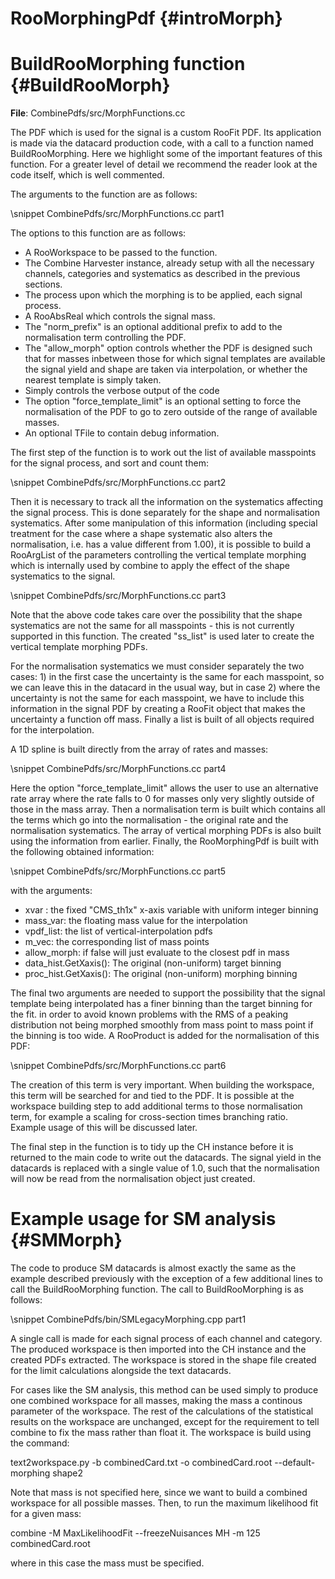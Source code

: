 RooMorphingPdf {#introMorph}
=========================


BuildRooMorphing function {#BuildRooMorph}
=========================

**File**: CombinePdfs/src/MorphFunctions.cc

The PDF which is used for the signal is a custom RooFit PDF. Its application is
made via the datacard production code, with a call to a function named
BuildRooMorphing. Here we highlight some of the important features of this
function. For a greater level of detail we recommend the reader look at the code
itself, which is well commented.

The arguments to the function are as follows:

\snippet CombinePdfs/src/MorphFunctions.cc part1

The options to this function are as follows:

* A RooWorkspace to be passed to the function.
* The Combine Harvester instance, already setup with all the necessary channels,
categories and systematics as described in the previous sections.
* The process upon which the morphing is to be applied, each signal
process.
* A RooAbsReal which controls the signal mass.
* The "norm_prefix" is an optional additional prefix to add to the normalisation term
controlling the PDF.
* The "allow_morph" option controls whether the PDF is
designed such that for masses inbetween those for which signal templates are
available the signal yield and shape are taken via interpolation, or whether the
nearest template is simply taken.
* Simply controls the verbose output of the code
* The option "force_template_limit" is an optional setting to force the
normalisation of the PDF to go to zero outside of the range of available masses.
* An optional TFile to contain debug information.

The first step of the function is to work out the list of available masspoints
for the signal process, and sort and count them:

\snippet CombinePdfs/src/MorphFunctions.cc part2

Then it is necessary to track all the information on the systematics affecting
the signal process. This is done separately for the shape and normalisation
systematics. After some manipulation of this information (including special
treatment for the case where a shape systematic also alters the normalisation,
i.e. has a value different from 1.00), it is possible to build a RooArgList of
the parameters controlling the vertical template morphing which is internally
used by combine to apply the effect of the shape systematics to the signal.

\snippet CombinePdfs/src/MorphFunctions.cc part3

Note that the above code takes care over the possibility that the shape
systematics are not the same for all masspoints - this is not currently
supported in this function. The created "ss_list" is used later to create the
vertical template morphing PDFs.

For the normalisation systematics we must consider separately the two cases: 1)
in the first case the uncertainty is the same for each masspoint, so we can
leave this in the datacard in the usual way, but in case 2) where the
uncertainty is not the same for each masspoint, we have to include this
information in the signal PDF by creating a RooFit object that makes the
uncertainty a function off mass. Finally a list is built of all objects required
for the interpolation.

A 1D spline is built directly from the array of rates and masses:

\snippet CombinePdfs/src/MorphFunctions.cc part4

Here the option "force_template_limit" allows the user to use an alternative
rate array where the rate falls to 0 for masses only very slightly outside of
those in the mass array. Then a normalisation term is built which contains all
the terms which go into the normalisation - the original rate and the
normalisation systematics. The array of vertical morphing PDFs is also built
using the information from earlier. Finally, the RooMorphingPdf is built with
the following obtained information:

\snippet CombinePdfs/src/MorphFunctions.cc part5

with the arguments:
* xvar :       the fixed "CMS_th1x" x-axis variable with uniform integer binning
* mass_var:    the floating mass value for the interpolation
* vpdf_list:   the list of vertical-interpolation pdfs
* m_vec:       the corresponding list of mass points
* allow_morph: if false will just evaluate to the closest pdf in mass
* data_hist.GetXaxis(): The original (non-uniform) target binning
* proc_hist.GetXaxis(): The original (non-uniform) morphing binning

The final two arguments are needed to support the possibility that the signal
template being interpolated has a finer binning than the target binning for the
fit. in order to avoid known problems with the RMS of a peaking distribution
not being morphed smoothly from mass point to mass point if the binning is too
wide. A RooProduct is added for the normalisation of this PDF:

\snippet CombinePdfs/src/MorphFunctions.cc part6

The creation of this term is very important. When building the workspace, this
term will be searched for and tied to the PDF. It is possible at the workspace
building step to add additional terms to those normalisation term, for example a
scaling for cross-section times branching ratio. Example usage of this will be
discussed later.

The final step in the function is to tidy up the CH instance before it is
returned to the main code to write out the datacards. The signal yield in the
datacards is replaced with a single value of 1.0, such that the normalisation
will now be read from the normalisation object just created.

Example usage for SM analysis {#SMMorph}
=========================

The code to produce SM datacards is almost exactly the same as the example
described previously with the exception of a few additional lines to call the
BuildRooMorphing function. The call to BuildRooMorphing is as follows:

\snippet CombinePdfs/bin/SMLegacyMorphing.cpp part1

A single call is made for each signal process of each channel and category. The
produced workspace is then imported into the CH instance and the created PDFs
extracted. The workspace is stored in the shape file created for the limit
calculations alongside the text datacards.

For cases like the SM analysis, this method can be used simply to produce one
combined workspace for all masses, making the mass a continous parameter of the
workspace. The rest of the calculations of the statistical results on the
workspace are unchanged, except for the requirement to tell combine to fix the
mass rather than float it. The workspace is build using the command:

text2workspace.py -b combinedCard.txt -o combinedCard.root
 --default-morphing shape2

 Note that mass is not specified here, since we want to build a combined
 workspace for all possible masses. Then, to run the maximum likelihood fit for a
 given mass:

 combine -M MaxLikelihoodFit --freezeNuisances MH -m 125 combinedCard.root

 where in this case the mass must be specified.

